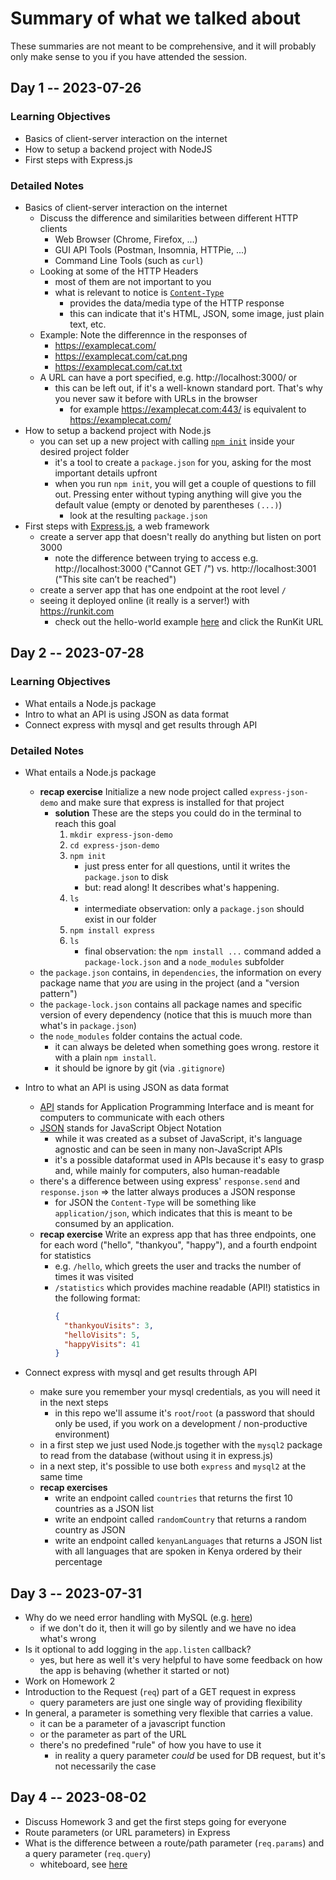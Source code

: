 # Summary of what we talked about

These summaries are not meant to be comprehensive, and it will probably only make sense to you if you have attended the session.

## Day 1 -- 2023-07-26

### Learning Objectives

- Basics of client-server interaction on the internet
- How to setup a backend project with NodeJS
- First steps with Express.js

### Detailed Notes

- Basics of client-server interaction on the internet
  - Discuss the difference and similarities between different HTTP clients
    - Web Browser (Chrome, Firefox, ...)
    - GUI API Tools (Postman, Insomnia, HTTPie, ...)
    - Command Line Tools (such as `curl`)
  - Looking at some of the HTTP Headers
    - most of them are not important to you
    - what is relevant to notice is [`Content-Type`](https://developer.mozilla.org/en-US/docs/Web/HTTP/Headers/Content-Type)
      - provides the data/media type of the HTTP response
      - this can indicate that it's HTML, JSON, some image, just plain text, etc.
  - Example: Note the differennce in the responses of
    - https://examplecat.com/
    - https://examplecat.com/cat.png
    - https://examplecat.com/cat.txt
  - A URL can have a port specified, e.g. http://localhost:3000/ or
    - this can be left out, if it's a well-known standard port. That's why you never saw it before with URLs in the browser
      - for example https://examplecat.com:443/ is equivalent to https://examplecat.com/
- How to setup a backend project with Node.js
  - you can set up a new project with calling [`npm init`](https://docs.npmjs.com/cli/v9/commands/npm-init) inside your desired project folder
    - it's a tool to create a `package.json` for you, asking for the most important details upfront
    - when you run `npm init`, you will get a couple of questions to fill out. Pressing enter without typing anything will give you the default value (empty or denoted by parentheses `(...)`)
      - look at the resulting `package.json`
- First steps with [Express.js](https://expressjs.com/), a web framework
  - create a server app that doesn't really do anything but listen on port 3000
    - note the difference between trying to access e.g. http://localhost:3000 ("Cannot GET /") vs. http://localhost:3001 ("This site can’t be reached")
  - create a server app that has one endpoint at the root level `/`
  - seeing it deployed online (it really is a server!) with https://runkit.com
    - check out the hello-world example [here](https://expressjs.com/en/starter/hello-world.html) and click the RunKit URL

## Day 2 -- 2023-07-28

### Learning Objectives

- What entails a Node.js package
- Intro to what an API is using JSON as data format
- Connect express with mysql and get results through API

### Detailed Notes

- What entails a Node.js package
  - **recap exercise** Initialize a new node project called `express-json-demo` and make sure that express is installed for that project
    - **solution** These are the steps you could do in the terminal to reach this goal
      1. `mkdir express-json-demo`
      2. `cd express-json-demo`
      3. `npm init`
         - just press enter for all questions, until it writes the `package.json` to disk
         - but: read along! It describes what's happening.
      4. `ls`
         - intermediate observation: only a `package.json` should exist in our folder
      5. `npm install express`
      6. `ls`
         - final observation: the `npm install ...` command added a `package-lock.json` and a `node_modules` subfolder
  - the `package.json` contains, in `dependencies`, the information on every package name that _you_ are using in the project (and a "version pattern")
  - the `package-lock.json` contains all package names and specific version of every dependency (notice that this is muuch more than what's in `package.json`)
  - the `node_modules` folder contains the actual code.
    - it can always be deleted when something goes wrong. restore it with a plain `npm install`.
    - it should be ignore by git (via `.gitignore`)
- Intro to what an API is using JSON as data format

  - [API](https://en.wikipedia.org/wiki/API) stands for Application Programming Interface and is meant for computers to communicate with each others
  - [JSON](https://en.wikipedia.org/wiki/JSON) stands for JavaScript Object Notation
    - while it was created as a subset of JavaScript, it's language agnostic and can be seen in many non-JavaScript APIs
    - it's a possible dataformat used in APIs because it's easy to grasp and, while mainly for computers, also human-readable
  - there's a difference between using express' `response.send` and `response.json` => the latter always produces a JSON response
    - for JSON the `Content-Type` will be something like `application/json`, which indicates that this is meant to be consumed by an application.
  - **recap exercise** Write an express app that has three endpoints, one for each word ("hello", "thankyou", "happy"), and a fourth endpoint for statistics
    - e.g. `/hello`, which greets the user and tracks the number of times it was visited
    - `/statistics` which provides machine readable (API!) statistics in the following format:
      ```json
      {
        "thankyouVisits": 3,
        "helloVisits": 5,
        "happyVisits": 41
      }
      ```

- Connect express with mysql and get results through API
  - make sure you remember your mysql credentials, as you will need it in the next steps
    - in this repo we'll assume it's `root`/`root` (a password that should only be used, if you work on a development / non-productive environment)
  - in a first step we just used Node.js together with the `mysql2` package to read from the database (without using it in express.js)
  - in a next step, it's possible to use both `express` and `mysql2` at the same time
  - **recap exercises**
    - write an endpoint called `countries` that returns the first 10 countries as a JSON list
    - write an endpoint called `randomCountry` that returns a random country as JSON
    - write an endpoint called `kenyanLanguages` that returns a JSON list with all languages that are spoken in Kenya ordered by their percentage

## Day 3 -- 2023-07-31

- Why do we need error handling with MySQL (e.g. [here](https://github.com/hamburgcodingschool/fullstack-2023-2_nodejs/blob/main/code/day-02/3-hello-mysql/app.js#L16-L19))
  - if we don't do it, then it will go by silently and we have no idea what's wrong
- Is it optional to add logging in the `app.listen` callback?
  - yes, but here as well it's very helpful to have some feedback on how the app is behaving (whether it started or not)
- Work on Homework 2
- Introduction to the Request (`req`) part of a GET request in express
  - query parameters are just one single way of providing flexibility
- In general, a parameter is something very flexible that carries a value.
  - it can be a parameter of a javascript function
  - or the parameter as part of the URL
  - there's no predefined "rule" of how you have to use it
    - in reality a query parameter _could_ be used for DB request, but it's not necessarily the case

## Day 4 -- 2023-08-02

- Discuss Homework 3 and get the first steps going for everyone
- Route parameters (or URL parameters) in Express
- What is the difference between a route/path parameter (`req.params`) and a query parameter (`req.query`)
  - whiteboard, see [here](2023-08-02-whiteboard.jpg)
